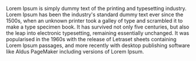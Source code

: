 Lorem Ipsum is simply dummy text of the printing and
typesetting industry. Lorem Ipsum has been the industry's
standard dummy text ever since the 1500s, when an unknown
printer took a galley of type and scrambled it to make a
type specimen book. It has survived not only five
centuries, but also the leap into electronic 
typesetting, remaining essentially unchanged. It was
popularised in the 1960s with the release of Letraset
sheets containing Lorem Ipsum passages, and more 
recently with desktop publishing software like Aldus 
PageMaker including versions of Lorem Ipsum.
